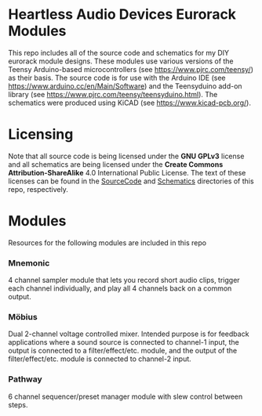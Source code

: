 # Heartless Audio Devices Eurorack Modules
This repo includes all of the source code and schematics for my DIY eurorack module designs. These modules use
various versions of the Teensy Arduino-based microcontrollers (see https://www.pjrc.com/teensy/) as their basis.
The source code is for use with the Arduino IDE (see https://www.arduino.cc/en/Main/Software) and the
Teensyduino add-on library (see https://www.pjrc.com/teensy/teensyduino.html). The schematics were produced
using KiCAD (see https://www.kicad-pcb.org/).

# Licensing
Note that all source code is being licensed under the **GNU GPLv3** license and all schematics are being licensed under
the **Create Commons Attribution-ShareAlike** 4.0 International Public License. The text of these licenses can be
found in the [SourceCode](https://github.com/thomas-m-d/HADModules/tree/master/SourceCode) and [Schematics](https://github.com/thomas-m-d/HADModules/tree/master/Schematics) directories of this repo, respectively.

# Modules
Resources for the following modules are included in this repo

### Mnemonic
4 channel sampler module that lets you record short audio clips, trigger each channel individually, and play all 4
channels back on a common output. 

### Möbius
Dual 2-channel voltage controlled mixer. Intended purpose is for feedback applications where a sound source is connected
to channel-1 input, the output is connected to a filter/effect/etc. module, and the output of the filter/effect/etc. module
is connected to channel-2 input.

### Pathway
6 channel sequencer/preset manager module with slew control between steps.
